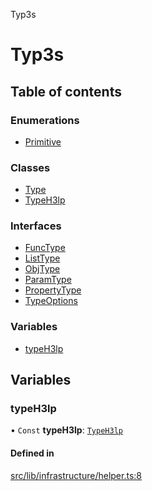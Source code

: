 Typ3s

# Typ3s

## Table of contents

### Enumerations

- [Primitive](enums/Primitive.md)

### Classes

- [Type](classes/Type.md)
- [TypeH3lp](classes/TypeH3lp.md)

### Interfaces

- [FuncType](interfaces/FuncType.md)
- [ListType](interfaces/ListType.md)
- [ObjType](interfaces/ObjType.md)
- [ParamType](interfaces/ParamType.md)
- [PropertyType](interfaces/PropertyType.md)
- [TypeOptions](interfaces/TypeOptions.md)

### Variables

- [typeH3lp](README.md#typeh3lp)

## Variables

### typeH3lp

• `Const` **typeH3lp**: [`TypeH3lp`](classes/TypeH3lp.md)

#### Defined in

[src/lib/infrastructure/helper.ts:8](https://github.com/data7expressions/typ3s/blob/6c66c76/src/lib/infrastructure/helper.ts#L8)
